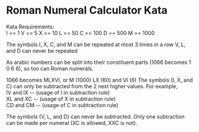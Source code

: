 # Roman Numeral Calculator Kata
Kata Requirements:  
I == 1 V == 5 X == 10 L == 50 C == 100 D == 500 M == 1000 

The symbols I, X, C, and M can be repeated at most 3 times in a row V, L, and D can never be repeated 

As arabic numbers can be split into their constituent parts (1066 becomes 1 0 6 6), so too can Roman numerals. 

1066 becomes MLXVI, or M (1000) LX (60) and VI (6) The symbols (I, X, and C) can only be subtracted 
from the 2 next higher values. For example,     
IV and IX -- (usage of I in subtraction rule)     
XL and XC -- (usage of X in subtraction rule)     
CD and CM -- (usage of C in subtraction rule) 

The symbols (V, L, and D) can never be subtracted. 
Only one subtraction can be made per numeral (XC is allowed, XXC is not).
